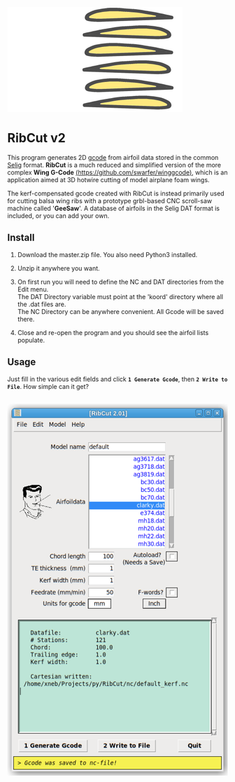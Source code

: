 ![ribcut-ikon-400x240](./img/ribcut-ikon-400x240.png)


RibCut v2
===

This program generates 2D [gcode](http://en.wikipedia.org/wiki/Gcode) from airfoil data stored in the common [Selig](http://openvsp.org/wiki/doku.php?id=airfoilexport#:~:text=Bezier%20*.bz%20format.-,Selig%20Format,-The%20Selig%20airfoil) format. **RibCut** is a much reduced and simplified version of the more complex **Wing G-Code** [(https://github.com/swarfer/winggcode)](https://github.com/swarfer/winggcode), which is an application aimed at 3D hotwire cutting of model airplane foam wings.

The kerf-compensated gcode created with RibCut is instead primarily used for cutting balsa wing ribs with a prototype grbl-based CNC scroll-saw machine called '**GeeSaw**'. A database of airfoils in the Selig DAT format is included, or you can add your own.

## Install

1. Download the master.zip file. You also need Python3 installed.

1. Unzip it anywhere you want.

1. On first run you will need to define the NC and DAT directories from the Edit menu.<br/>
  The DAT Directory variable must point at the 'koord' directory where all the .dat files are.<br/>
  The NC Directory can be anywhere convenient.  All Gcode will be saved there.

1. Close and re-open the program and you should see the airfoil lists populate.

## Usage

Just fill in the various edit fields and click **<b>`1 Generate Gcode`</b>**, then **`2 Write to File`**. How simple can it get?
<br/>
<br/>



![ribcut](img/ribcut.png)
